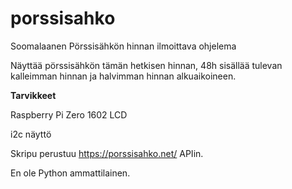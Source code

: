 # porssisahko
Soomalaanen Pörssisähkön hinnan ilmoittava ohjelema

Näyttää pörssisähkön tämän hetkisen hinnan, 48h sisällää tulevan kalleimman hinnan ja halvimman hinnan alkuaikoineen.

**Tarvikkeet**

Raspberry Pi Zero
1602 LCD 

i2c näyttö


Skripu perustuu https://porssisahko.net/ APIin.

En ole Python ammattilainen.
